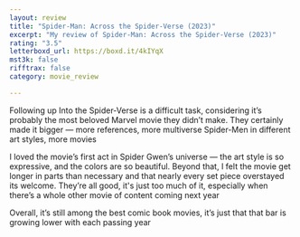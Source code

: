 ```yaml
---
layout: review
title: "Spider-Man: Across the Spider-Verse (2023)"
excerpt: "My review of Spider-Man: Across the Spider-Verse (2023)"
rating: "3.5"
letterboxd_url: https://boxd.it/4kIYqX
mst3k: false
rifftrax: false
category: movie_review

---
```


Following up Into the Spider-Verse is a difficult task, considering it’s probably the most beloved Marvel movie they didn’t make. They certainly made it bigger — more references, more multiverse Spider-Men in different art styles, more movies

I loved the movie’s first act in Spider Gwen’s universe — the art style is so expressive, and the colors are so beautiful. Beyond that, I felt the movie get longer in parts than necessary and that nearly every set piece overstayed its welcome. They’re all good, it's just too much of it, especially when there’s a whole other movie of content coming next year

Overall, it’s still among the best comic book movies, it’s just that that bar is growing lower with each passing year